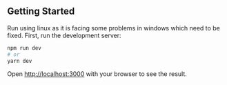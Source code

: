 ## Getting Started

Run using linux as it is facing some problems in windows which need to be fixed.
First, run the development server:

```bash
npm run dev
# or
yarn dev
```

Open [http://localhost:3000](http://localhost:3000) with your browser to see the result.
